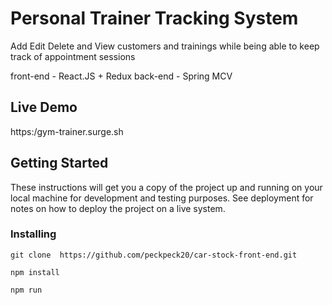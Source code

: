 

# Personal Trainer Tracking System 

Add Edit Delete and View customers and trainings while being able to  keep track of appointment sessions 

front-end - React.JS + Redux
back-end - Spring MCV

## Live Demo

https:/gym-trainer.surge.sh


## Getting Started

These instructions will get you a copy of the project up and running on your local machine for development and testing purposes. See deployment for notes on how to deploy the project on a live system.



### Installing

```
git clone  https://github.com/peckpeck20/car-stock-front-end.git
```

```
npm install
```

```
npm run
```





